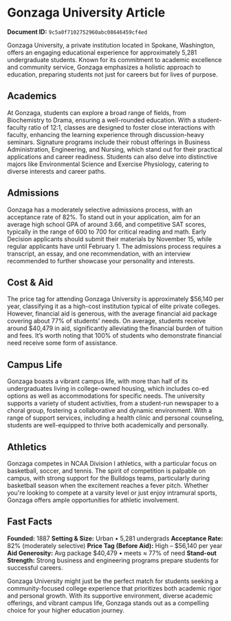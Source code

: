 # Gonzaga University Article

**Document ID:** `9c5a0f7102752960abc08646459cf4ed`

Gonzaga University, a private institution located in Spokane, Washington, offers an engaging educational experience for approximately 5,281 undergraduate students. Known for its commitment to academic excellence and community service, Gonzaga emphasizes a holistic approach to education, preparing students not just for careers but for lives of purpose.

## Academics
At Gonzaga, students can explore a broad range of fields, from Biochemistry to Drama, ensuring a well-rounded education. With a student-faculty ratio of 12:1, classes are designed to foster close interactions with faculty, enhancing the learning experience through discussion-heavy seminars. Signature programs include their robust offerings in Business Administration, Engineering, and Nursing, which stand out for their practical applications and career readiness. Students can also delve into distinctive majors like Environmental Science and Exercise Physiology, catering to diverse interests and career paths.

## Admissions
Gonzaga has a moderately selective admissions process, with an acceptance rate of 82%. To stand out in your application, aim for an average high school GPA of around 3.66, and competitive SAT scores, typically in the range of 600 to 700 for critical reading and math. Early Decision applicants should submit their materials by November 15, while regular applicants have until February 1. The admissions process requires a transcript, an essay, and one recommendation, with an interview recommended to further showcase your personality and interests.

## Cost & Aid
The price tag for attending Gonzaga University is approximately $56,140 per year, classifying it as a high-cost institution typical of elite private colleges. However, financial aid is generous, with the average financial aid package covering about 77% of students' needs. On average, students receive around $40,479 in aid, significantly alleviating the financial burden of tuition and fees. It’s worth noting that 100% of students who demonstrate financial need receive some form of assistance.

## Campus Life
Gonzaga boasts a vibrant campus life, with more than half of its undergraduates living in college-owned housing, which includes co-ed options as well as accommodations for specific needs. The university supports a variety of student activities, from a student-run newspaper to a choral group, fostering a collaborative and dynamic environment. With a range of support services, including a health clinic and personal counseling, students are well-equipped to thrive both academically and personally.

## Athletics
Gonzaga competes in NCAA Division I athletics, with a particular focus on basketball, soccer, and tennis. The spirit of competition is palpable on campus, with strong support for the Bulldogs teams, particularly during basketball season when the excitement reaches a fever pitch. Whether you're looking to compete at a varsity level or just enjoy intramural sports, Gonzaga offers ample opportunities for athletic involvement.

## Fast Facts
**Founded:** 1887
**Setting & Size:** Urban • 5,281 undergrads
**Acceptance Rate:** 82% (moderately selective)
**Price Tag (Before Aid):** High – $56,140 per year
**Aid Generosity:** Avg package $40,479 • meets ≈ 77% of need
**Stand-out Strength:** Strong business and engineering programs prepare students for successful careers.

Gonzaga University might just be the perfect match for students seeking a community-focused college experience that prioritizes both academic rigor and personal growth. With its supportive environment, diverse academic offerings, and vibrant campus life, Gonzaga stands out as a compelling choice for your higher education journey.
